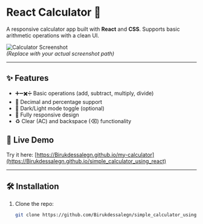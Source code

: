 # React Calculator 🧮


A responsive calculator app built with **React** and **CSS**. Supports basic arithmetic operations with a clean UI.

![Calculator Screenshot](./screenshot.png)  
*(Replace with your actual screenshot path)*

---

## ✨ Features
- ➕➖✖️➗ Basic operations (add, subtract, multiply, divide)
- 🔢 Decimal and percentage support
- 🎨 Dark/Light mode toggle (optional)
- 📱 Fully responsive design
- ♻️ Clear (AC) and backspace (⌫) functionality

## 🚀 Live Demo
Try it here: [https://Birukdessalegn.github.io/my-calculator](https://Birukdessalegn.github.io/simple_calculator_using_react)

---

## 🛠️ Installation
1. Clone the repo:
   ```bash
   git clone https://github.com/Birukdessalegn/simple_calculator_using_react.git
